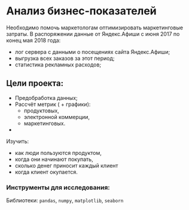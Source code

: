 # Анализ бизнес-показателей
 
Необходимо помочь маркетологам оптимизировать маркетинговые затраты. В распоряжении данные от Яндекс.Афиши с июня 2017 по конец мая 2018 года:

- лог сервера с данными о посещениях сайта Яндекс.Афиши;
- выгрузка всех заказов за этот период;
- статистика рекламных расходов;

## Цели проекта:

- Предобработка данных;
- Рассчёт метрик ( + графики):
  - продуктовых,
  - электронной коммерции,
  - маркетинговых.
- 

Изучить:
- как люди пользуются продуктом,
- когда они начинают покупать,
- сколько денег приносит каждый клиент
- когда клиент окупается.

### Инструменты для исследования:

Библиотеки: `pandas`, `numpy`, `matplotlib`, `seaborn `
